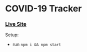 # COVID-19 Tracker

### [Live Site](https://india-covid19-dashboard.netlify.app/)
Setup:
- run ```npm i && npm start```

